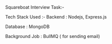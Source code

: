Squareboat Interview Task:-

Tech Stack Used :-
Backend : Nodejs, Express.js

Database : MongoDB

Background Job : BullMQ ( for sending email)
